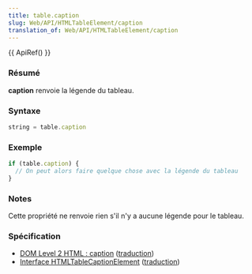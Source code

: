 ```yaml
---
title: table.caption
slug: Web/API/HTMLTableElement/caption
translation_of: Web/API/HTMLTableElement/caption
---
```


{{ ApiRef() }}

### Résumé

**caption** renvoie la légende du tableau.

### Syntaxe

```js
string = table.caption
```

### Exemple

```js
if (table.caption) {
  // On peut alors faire quelque chose avec la légende du tableau
}
```

### Notes

Cette propriété ne renvoie rien s'il n'y a aucune légende pour le tableau.

### Spécification

- [DOM Level 2 HTML&nbsp;: caption](http://www.w3.org/TR/DOM-Level-2-HTML/html.html#ID-14594520) ([traduction](http://www.yoyodesign.org/doc/w3c/dom2-html/html.html#ID-14594520))
- [Interface HTMLTableCaptionElement](http://www.w3.org/TR/DOM-Level-2-HTML/html.html#ID-12035137) ([traduction](http://www.yoyodesign.org/doc/w3c/dom2-html/html.html#ID-12035137))
